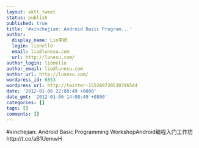 ```yaml
---
layout: aktt_tweet
status: publish
published: true
title: '#xinchejian: Android Basic Program...'
author:
  display_name: Lio李欧
  login: lionello
  email: lio@lunesu.com
  url: http://lunesu.com/
author_login: lionello
author_email: lio@lunesu.com
author_url: http://lunesu.com/
wordpress_id: 6853
wordpress_url: http://twitter-155289720530796544
date: '2012-01-06 22:08:49 +0800'
date_gmt: '2012-01-06 14:08:49 +0800'
categories: []
tags: []
comments: []
---
```

<p>#xinchejian: <!--:en-->Android Basic Programming Workshop<!--:--><!--:zh-->Android编程入门工作坊<!--:--> http://t.co/aB1UemwH</p>
